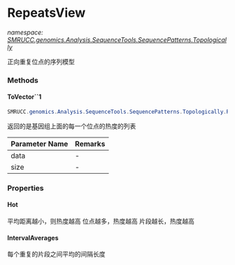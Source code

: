 ﻿# RepeatsView
_namespace: [SMRUCC.genomics.Analysis.SequenceTools.SequencePatterns.Topologically](./index.md)_

正向重复位点的序列模型



### Methods

#### ToVector``1
```csharp
SMRUCC.genomics.Analysis.SequenceTools.SequencePatterns.Topologically.RepeatsView.ToVector``1(System.Collections.Generic.IEnumerable{``0},System.Int64)
```
返回的是基因组上面的每一个位点的热度的列表

|Parameter Name|Remarks|
|--------------|-------|
|data|-|
|size|-|



### Properties

#### Hot
平均距离越小，则热度越高
 位点越多，热度越高
 片段越长，热度越高
#### IntervalAverages
每个重复的片段之间平均的间隔长度
